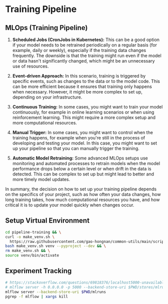 # Training Pipeline

## MLOps (Training Pipeline)

1. **Scheduled Jobs (CronJobs in Kubernetes):** This can be a good option if
   your model needs to be retrained periodically on a regular basis (for
   example, daily or weekly), especially if the training data changes
   frequently. The downside is that the training might run even if the model or
   data hasn't significantly changed, which might be an unnecessary use of
   resources.

2. **Event-driven Approach:** In this scenario, training is triggered by
   specific events, such as changes to the data or to the model code. This can
   be more efficient because it ensures that training only happens when
   necessary. However, it might be more complex to set up, depending on your
   infrastructure.

3. **Continuous Training:** In some cases, you might want to train your model
   continuously, for example in online learning scenarios or when using
   reinforcement learning. This might require a more complex setup and more
   computational resources.

4. **Manual Trigger:** In some cases, you might want to control when the
   training happens, for example when you're still in the process of developing
   and testing your model. In this case, you might want to set up your pipeline
   so that you can manually trigger the training.

5. **Automatic Model Retraining:** Some advanced MLOps setups use monitoring and
   automated processes to retrain models when the model performance drops below
   a certain level or when drift in the data is detected. This can be complex to
   set up but might lead to better and more timely model updates.

In summary, the decision on how to set up your training pipeline depends on the
specifics of your project, such as how often your data changes, how long
training takes, how much computational resources you have, and how critical it
is to update your model quickly when changes occur.

## Setup Virtual Environment

```bash
cd pipeline-training && \
curl -o make_venv.sh \
  https://raw.githubusercontent.com/gao-hongnan/common-utils/main/scripts/devops/make_venv.sh && \
bash make_venv.sh venv --pyproject --dev && \
rm make_venv.sh && \
source venv/bin/activate
```

## Experiment Tracking

```bash
# https://stackoverflow.com/questions/69818376/localhost5000-unavailable-in-macos-v12-monterey
# mlflow server -h 0.0.0.0 -p 5000 --backend-store-uri $PWD/stores/mlruns
mlflow server --backend-store-uri $PWD/mlruns
pgrep -f mlflow | xargs kill
```
